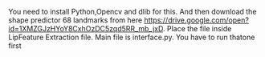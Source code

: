 You need to install Python,Opencv and dlib for this. And then download the shape predictor 68 landmarks from here https://drive.google.com/open?id=1XMZGJzHYoY8CxhOzDC5zqd5RR_mb_jxD.
 Place the file inside LipFeature Extraction file. Main file is interface.py. You have to run thatone first
